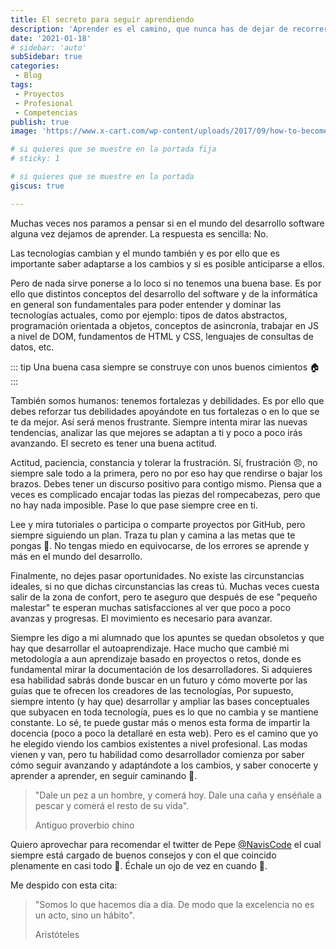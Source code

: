 ```yaml
---
title: El secreto para seguir aprendiendo
description: 'Aprender es el camino, que nunca has de dejar de recorrer'
date: '2021-01-18'
# sidebar: 'auto'
subSidebar: true
categories:
 - Blog
tags:
 - Proyectos
 - Profesional
 - Competencias
publish: true
image: 'https://www.x-cart.com/wp-content/uploads/2017/09/how-to-become-a-web-developer.png'

# si quieres que se muestre en la portada fija
# sticky: 1

# si quieres que se muestre en la portada
giscus: true 

---
```

Muchas veces nos paramos a pensar si en el mundo del desarrollo software alguna vez dejamos de aprender. La respuesta es sencilla: No.

Las tecnologías cambian y el mundo también y es por ello que es importante saber adaptarse a los cambios y si es posible anticiparse a ellos.

<!-- more -->

Pero de nada sirve ponerse a lo loco si no tenemos una buena base. Es por ello que distintos conceptos del desarrollo del software y de la informática en general son fundamentales para poder entender y dominar las tecnologías actuales, como por ejemplo: tipos de datos abstractos, programación orientada a objetos,
conceptos de asincronía, trabajar en JS a nivel de DOM, fundamentos de HTML y CSS, lenguajes de consultas de datos, etc.

::: tip
Una buena casa siempre se construye con unos buenos cimientos 🏠 
:::

También somos humanos: tenemos fortalezas y debilidades. Es por ello que debes reforzar tus debilidades apoyándote en tus fortalezas o en lo que se te da mejor. Así será menos frustrante. Siempre intenta mirar las nuevas tendencias, analizar las que mejores se adaptan a ti y poco a poco irás avanzando. El secreto es tener una buena actitud.

Actitud, paciencia, constancia y tolerar la frustración. Sí, frustración 😠, no siempre sale todo a la primera, pero no por eso hay que rendirse o bajar los brazos. Debes tener un discurso positivo para contigo mismo. Piensa que a veces es complicado encajar todas las piezas del rompecabezas, pero que no hay nada imposible. Pase lo que pase siempre cree en ti.

Lee y mira tutoriales o participa o comparte proyectos por GitHub, pero siempre siguiendo un plan. Traza tu plan y camina a las metas que te pongas 📝. No tengas miedo en equivocarse, de los errores se aprende y más en el mundo del desarrollo.

Finalmente, no dejes pasar oportunidades. No existe las circunstancias ideales, si no que dichas circunstancias las creas tú. Muchas veces cuesta salir de la zona de confort, pero te aseguro que después de ese "pequeño malestar" te esperan muchas satisfacciones al ver que poco a poco avanzas y progresas. El movimiento es necesario para avanzar.

Siempre les digo a mi alumnado que los apuntes se quedan obsoletos y que hay que desarrollar el autoaprendizaje. Hace mucho que cambié mi metodología a aun aprendizaje basado en proyectos o retos, donde es fundamental mirar la documentación de los desarrolladores. Si adquieres esa habilidad sabrás donde buscar en un futuro y cómo moverte por las guías que te ofrecen los creadores de las tecnologías, Por supuesto, siempre intento (y hay que) desarrollar y ampliar las bases conceptuales que subyacen en toda tecnología, pues es lo que no cambia y se mantiene constante. Lo sé, te puede gustar más o menos esta forma de impartir la docencia (poco a poco la detallaré en esta web). Pero es el camino que yo he elegido viendo los cambios existentes a nivel profesional. Las modas vienen y van, pero tu habilidad como desarrollador comienza por saber cómo seguir avanzando y adaptándote a los cambios, y saber conocerte y aprender a aprender, en seguir caminando 👣.

> "Dale un pez a un hombre, y comerá hoy. Dale una caña y enséñale a pescar y comerá el resto de su vida". 
> 
>  Antiguo proverbio chino

Quiero aprovechar para recomendar el twitter de Pepe [@NavisCode](https://twitter.com/NavisCode) el cual siempre está cargado de buenos consejos y con el que coincido plenamente en casi todo 🙂. Échale un ojo de vez en cuando 👀.

Me despido con esta cita:

> "Somos lo que hacemos día a día. De modo que la excelencia no es un acto, sino un hábito". 
> 
> Aristóteles

